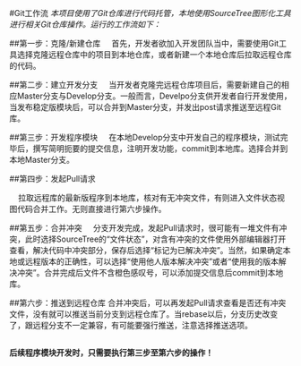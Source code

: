 #Git工作流
*本项目使用了Git仓库进行代码托管，本地使用SourceTree图形化工具进行相关Git仓库操作。运行的工作流如下：*

##第一步：克隆/新建仓库
&nbsp;&nbsp;&nbsp;&nbsp;首先，开发者欲加入开发团队当中，需要使用Git工具选择克隆远程仓库中的项目到本地仓库，或者新建一个本地仓库后拉取远程仓库的代码。


##第二步：建立开发分支
&nbsp;&nbsp;&nbsp;&nbsp;当开发者克隆完远程仓库项目后，需要新建自己的相应Master分支与Develop分支。一般而言，Develpo分支供开发者自行开发使用，当发布稳定版模块后，可以合并到Master分支，并发出post请求推送至远程Git库。

##第三步：开发程序模块
&nbsp;&nbsp;&nbsp;&nbsp;在本地Develop分支中开发自己的程序模块，测试完毕后，撰写简明扼要的提交信息，注明开发功能，commit到本地库。选择合并到本地Master分支。

##第四步：发起Pull请求

&nbsp;&nbsp;&nbsp;&nbsp;拉取远程库的最新版程序到本地库，核对有无冲突文件，有则进入文件状态视图代码合并工作。无则直接进行第六步操作。

##第五步：合并冲突
&nbsp;&nbsp;&nbsp;&nbsp;分支开发完成，发起Pull请求时，很可能有一堆文件有冲突，此时选择SourceTree的“文件状态”，对含有冲突的文件使用外部编辑器打开查看，解决代码中冲突部分，保存后选择“标记为已解决冲突”。当然，如果确定本地或远程版本的正确性，可以选择“使用他人版本解决冲突”或者“使用我的版本解决冲突”。合并完成后文件不含橙色感叹号，可以添加提交信息后commit到本地库。

##第六步：推送到远程仓库
合并冲突后，可以再发起Pull请求查看是否还有冲突文件，没有就可以推送当前分支到远程仓库了。当rebase以后，分支历史改变了，跟远程分支不一定兼容，有可能要强行推送，注意选择推送选项。

##
**后续程序模块开发时，只需要执行第三步至第六步的操作！**
##
